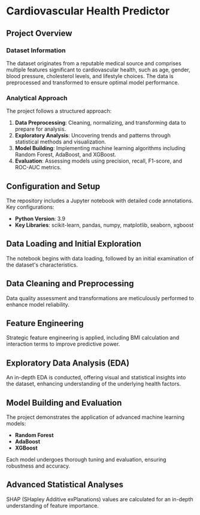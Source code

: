 # Cardiovascular Health Predictor

## Project Overview

### Dataset Information
The dataset originates from a reputable medical source and comprises multiple features significant to cardiovascular health, such as age, gender, blood pressure, cholesterol levels, and lifestyle choices. The data is preprocessed and transformed to ensure optimal model performance.

### Analytical Approach
The project follows a structured approach:
1. **Data Preprocessing**: Cleaning, normalizing, and transforming data to prepare for analysis.
2. **Exploratory Analysis**: Uncovering trends and patterns through statistical methods and visualization.
3. **Model Building**: Implementing machine learning algorithms including Random Forest, AdaBoost, and XGBoost.
4. **Evaluation**: Assessing models using precision, recall, F1-score, and ROC-AUC metrics.

## Configuration and Setup

The repository includes a Jupyter notebook with detailed code annotations. Key configurations:
- **Python Version**: 3.9
- **Key Libraries**: scikit-learn, pandas, numpy, matplotlib, seaborn, xgboost

## Data Loading and Initial Exploration

The notebook begins with data loading, followed by an initial examination of the dataset's characteristics.

## Data Cleaning and Preprocessing

Data quality assessment and transformations are meticulously performed to enhance model reliability.

## Feature Engineering

Strategic feature engineering is applied, including BMI calculation and interaction terms to improve predictive power.

## Exploratory Data Analysis (EDA)

An in-depth EDA is conducted, offering visual and statistical insights into the dataset, enhancing understanding of the underlying health factors.

## Model Building and Evaluation

The project demonstrates the application of advanced machine learning models:
- **Random Forest**
- **AdaBoost**
- **XGBoost**

Each model undergoes thorough tuning and evaluation, ensuring robustness and accuracy.

## Advanced Statistical Analyses

SHAP (SHapley Additive exPlanations) values are calculated for an in-depth understanding of feature importance.
